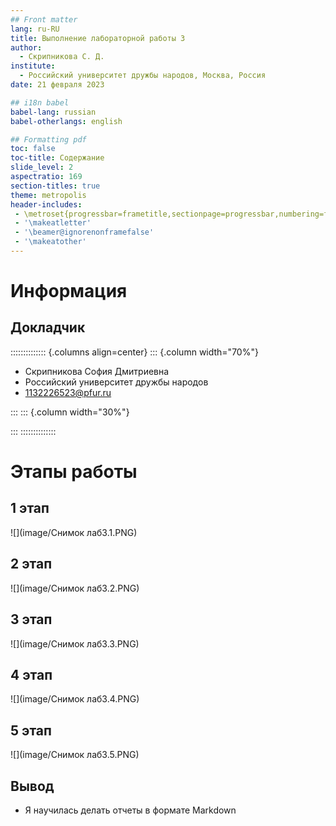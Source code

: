 ```yaml
---
## Front matter
lang: ru-RU
title: Выполнение лабораторной работы 3
author:
  - Скрипникова С. Д.
institute:
  - Российский университет дружбы народов, Москва, Россия
date: 21 февраля 2023

## i18n babel
babel-lang: russian
babel-otherlangs: english

## Formatting pdf
toc: false
toc-title: Содержание
slide_level: 2
aspectratio: 169
section-titles: true
theme: metropolis
header-includes:
 - \metroset{progressbar=frametitle,sectionpage=progressbar,numbering=fraction}
 - '\makeatletter'
 - '\beamer@ignorenonframefalse'
 - '\makeatother'
---
```


# Информация

## Докладчик

:::::::::::::: {.columns align=center}
::: {.column width="70%"}

  * Скрипникова София Дмитриевна
  * Российский университет дружбы народов
  * [1132226523@pfur.ru](mailto:1132226523@pfur.ru)

:::
::: {.column width="30%"}


:::
::::::::::::::

# Этапы работы

## 1 этап

![](image/Снимок лаб3.1.PNG)

## 2 этап

![](image/Снимок лаб3.2.PNG)

## 3 этап

![](image/Снимок лаб3.3.PNG)

## 4 этап

![](image/Снимок лаб3.4.PNG)

## 5 этап

![](image/Снимок лаб3.5.PNG)

## Вывод

- Я научилась делать отчеты в формате Markdown

